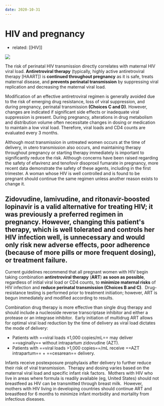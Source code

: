 ```yaml
---
date: 2020-10-31
---
```


# HIV and pregnancy

- related: [[HIV]]

<!-- HIV management in pregnancy -->

![](https://photos.thisispiggy.com/file/wikiFiles/image-20200310210416820.png)

The risk of perinatal HIV transmission directly correlates with maternal HIV viral load. **Antiretroviral therapy** (typically, highly active antiretroviral therapy [HAART]) is **continued throughout pregnancy** as it is safe, treats maternal disease, and **prevents perinatal transmission** by suppressing viral replication and decreasing the maternal viral load.

Modification of an effective antiretroviral regimen is generally avoided due to the  risk of emerging drug resistance, loss of viral suppression, and during  pregnancy, perinatal transmission **(Choices C and D)**.  However, changes are indicated if significant side effects or inadequate viral suppression is present. During pregnancy, alterations in drug  metabolism and distribution volume often necessitate changes in dosing  or medication to maintain a low viral load. Therefore, viral loads and  CD4 counts are evaluated every 3 months.

Although most transmission in untreated women occurs at the time of delivery, in utero transmission also occurs, and maintaining therapy throughout pregnancy or starting therapy immediately is important to significantly reduce the risk. Although concerns have been raised regarding the safety of efavirenz and tenofovir disoproxil fumarate in pregnancy, more recent data demonstrate the safety of these agents, including in the first trimester. A woman whose HIV is well controlled and is found to be pregnant should continue the same regimen unless another reason exists to change it.

## Zidovudine, lamivudine, and ritonavir-boosted lopinavir is a valid alternative for treating HIV; it was previously a preferred regimen in pregnancy. However, changing this patient's therapy, which is well tolerated and controls her HIV infection well, is unnecessary and would only risk new adverse effects, poor adherence (because of more pills or more frequent dosing), or treatment failure.

Current guidelines recommend that all pregnant women with HIV begin taking combination **antiretroviral therapy** (**ART**) **as soon as possible**, regardless of initial viral load or CD4 counts, to **minimize maternal risks** of HIV infection and **reduce perinatal transmission (Choices B and C)**.  Drug-resistance testing is performed prior to treatment initiation; however, ART is begun immediately and modified according to results. 

Combination drug therapy is more effective than single drug therapy and should include a nucleoside reverse transcriptase inhibitor and either a protease or an integrase inhibitor.  Early initiation of multidrug ART allows for optimal viral load reduction by the time of delivery as viral load dictates the mode of delivery:

- Patients with ==viral loads ≤1,000 copies/mL== may deliver ==vaginally== without intrapartum zidovudine (AZT).
- Patients with ==viral loads >1,000 copies==/mL receive ==AZT intrapartum== + ==cesarean== delivery.

Infants receive postexposure prophylaxis after delivery to further reduce their risk of viral transmission.  Therapy and dosing varies based on the maternal viral load and specific infant risk factors.  Mothers with HIV who live in areas where formula is readily available (eg, United States) should not breastfeed as HIV can be transmitted through breast milk.  However, mothers with HIV living in developing countries should continue ART and breastfeed for 6 months to minimize infant morbidity and mortality from infectious diseases.
